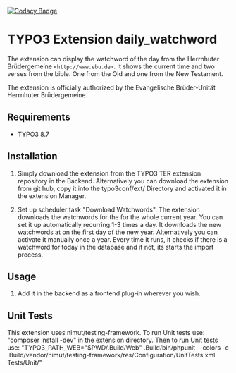 
[![Codacy Badge](https://api.codacy.com/project/badge/Grade/cd6835f1a9a74134928efa89a855f1d0)](https://www.codacy.com/app/TritumFlinke/daily_watchword?utm_source=github.com&amp;utm_medium=referral&amp;utm_content=tritum/daily_watchword&amp;utm_campaign=Badge_Grade)

TYPO3 Extension daily_watchword
===============================

The extension can display the watchword of the day from the Herrnhuter Brüdergemeine `<http://www.ebu.de>`.
It shows the current time and two verses from the bible. One from the Old and one from the New Testament.

The extension is officially authorized by the Evangelische Brüder-Unität Herrnhuter Brüdergemeine.

Requirements
------------

- TYPO3 8.7

Installation
------------

1) Simply download the extension from the TYPO3 TER extension repository in the Backend.
Alternatively you can download the extension from git hub, copy it into the typo3conf/ext/ Directory and activated it in the extension Manager.

2) Set up scheduler task "Download Watchwords". The extension downloads the watchwords for the for the whole current year.
   You can set it up automatically recurring 1-3 times a day. It downloads the new watchwords at on the first day of the new year.
   Alternatively you can activate it manually once a year.
   Every time it runs, it checks if there is a watchword for today in the database and if not, its starts the import process.

Usage
-----

1) Add it in the backend as a frontend plug-in wherever you wish.

Unit Tests
----------

This extension uses nimut/testing-framework.
To run Unit tests use: "composer install -dev" in the extension directory. Then to run Unit tests use:
"TYPO3_PATH_WEB="$PWD/.Build/Web" .Build/bin/phpunit --colors -c .Build/vendor/nimut/testing-framework/res/Configuration/UnitTests.xml Tests/Unit/"